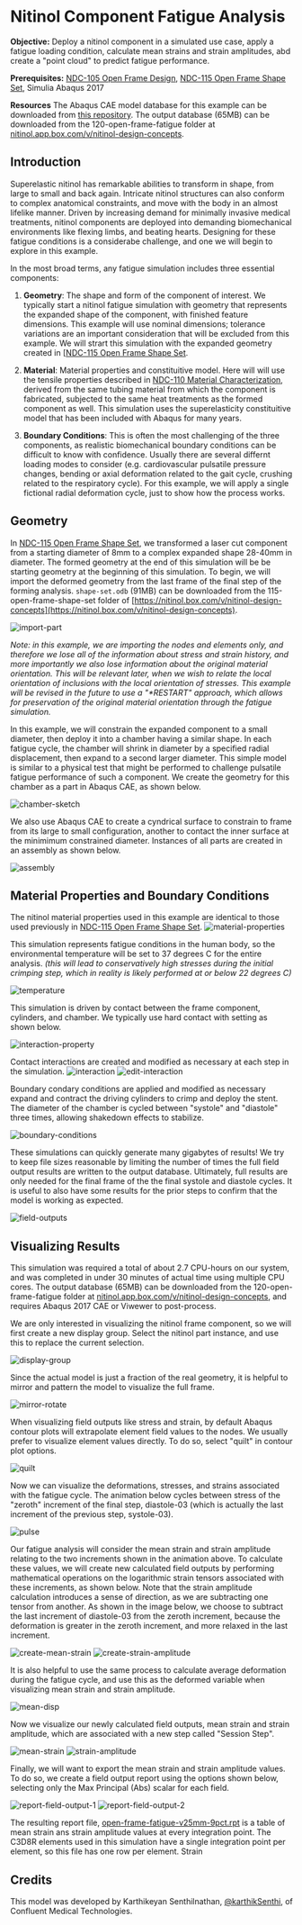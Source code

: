 # Nitinol Component Fatigue Analysis

**Objective:** Deploy a nitinol component in a simulated use case, apply a fatigue loading condition, calculate mean strains and strain amplitudes, abd create a "point cloud" to predict fatigue performance. 

**Prerequisites:** [NDC-105 Open Frame Design](../105-open-frame-design), [NDC-115 Open Frame Shape Set](../115-open-frame-shape-set), Simulia Abaqus 2017

**Resources** The Abaqus CAE model database for this example can be downloaded from [this repository](https://github.com/cbonsig/nitinol-design-concepts/tree/master/120-open-frame-fatigue). The output database (65MB) can be downloaded from the 120-open-frame-fatigue folder at [nitinol.app.box.com/v/nitinol-design-concepts](https://nitinol.box.com/v/nitinol-design-concepts).

## Introduction

Superelastic nitinol has remarkable abilities to transform in shape, from large to small and back again. Intricate nitinol structures can also conform to complex anatomical constraints, and move with the body in an almost lifelike manner. Driven by increasing demand for minimally invasive medical treatments, nitinol components are deployed into demanding biomechanical environments like flexing limbs, and beating hearts. Designing for these fatigue conditions is a considerabe challenge, and one we will begin to explore in this example.

In the most broad terms, any fatigue simulation includes three essential components:

1. **Geometry**: The shape and form of the component of interest. We typically start a nitinol fatigue simulation with geometry that represents the expanded shape of the component, with finished feature dimensions. This example will use nominal dimensions; tolerance variations are an important consideration that will be excluded from this example. We will strart this simulation with the expanded geometry created in [[NDC-115 Open Frame Shape Set](../115-open-frame-shape-set).

2. **Material**: Material properties and constituitive model. Here will will use the tensile properties described in [NDC-110 Material Characterization](../110-material-characterization), derived from the same tubing material from which the component is fabricated, subjected to the same heat treatments as the formed component as well. This simulation uses the superelasticity constituitive model that has been included with Abaqus for many years.

3. **Boundary Conditions**: This is often the most challenging of the three components, as realistic biomechanical boundary conditions can be difficult to know with confidence. Usually there are several differnt loading modes to consider (e.g. cardiovascular pulsatile pressure changes, bending or axial deformation related to the gait cycle, crushing related to the respiratory cycle). For this example, we will apply a single fictional radial deformation cycle, just to show how the process works.

## Geometry

In [NDC-115 Open Frame Shape Set](../115-open-frame-shape-set), we transformed a laser cut component from a starting diameter of 8mm to a complex expanded shape 28-40mm in diameter. The formed geometry at the end of this simulation will be be starting geometry at the beginning of this simulation. To begin, we will import the deformed geometry from the last frame of the final step of the forming analysis. `shape-set.odb` (91MB) can be downloaded from the 115-open-frame-shape-set folder of [https://nitinol.box.com/v/nitinol-design-concepts](https://nitinol.box.com/v/nitinol-design-concepts).

![import-part](120-import-part.png)

*Note: in this example, we are importing the nodes and elements only, and therefore we lose all of the information about stress and strain history, and more importantly we also lose information about the original material orientation. This will be relevant later, when we wish to relate the local orientation of inclusions with the local orientation of stresses. This example will be revised in the future to use a "\*RESTART" approach, which allows for preservation of the original material orientation through the fatigue simulation.*

In this example, we will constrain the expanded component to a small diameter, then deploy it into a chamber having a similar shape. In each fatigue cycle, the chamber will shrink in diameter by a specified radial displacement, then expand to a second larger diameter. This simple model is similar to a physical test that might be performed to challenge pulsatile fatigue performance of such a component. We create the geometry for this chamber as a part in Abaqus CAE, as shown below.

![chamber-sketch](120-chamber-sketch.png)

We also use Abaqus CAE to create a cyndrical surface to constrain to frame from its large to small configuration, another to contact the inner surface at the minimimum constrained diameter. Instances of all parts are created in an assembly as shown below.

![assembly](120-assembly.png)

## Material Properties and Boundary Conditions

The nitinol material properties used in this example are identical to those used previously in [NDC-115 Open Frame Shape Set](../115-open-frame-shape-set). 
![material-properties](../115-open-frame-shape-set/115-material.png)

This simulation represents fatigue conditions in the human body, so the environmental temperature will be set to 37 degrees C for the entire analysis. *(this will lead to conservatively high stresses during the initial crimping step, which in reality is likely performed at or below 22 degrees C)*

![temperature](120-temperature.png)

This simulation is driven by contact between the frame component, cylinders, and chamber. We typically use hard contact with setting as shown below.

![interaction-property](120-interaction-property.png)

Contact interactions are created and modified as necessary at each step in the simulation.
![interaction](120-interaction.png)
![edit-interaction](120-edit-interaction.png)

Boundary condary conditions are applied and modified as necessary expand and contract the driving cylinders to crimp and deploy the stent. The diameter of the chamber is cycled between "systole" and "diastole" three times, allowing shakedown effects to stabilize.

![boundary-conditions](120-bc.png)

These simulations can quickly generate many gigabytes of results! We try to keep file sizes reasonable by limiting the number of times the full field output results are written to the output database. Ultimately, full results are only needed for the final frame of the the final systole and diastole cycles. It is useful to also have some results for the prior steps to confirm that the model is working as expected.

![field-outputs](120-field-output-create.png)

## Visualizing Results

This simulation was required a total of about 2.7 CPU-hours on our system, and was completed in under 30 minutes of actual time using multiple CPU cores. The output database (65MB) can be downloaded from the 120-open-frame-fatigue folder at [nitinol.app.box.com/v/nitinol-design-concepts](https://nitinol.box.com/v/nitinol-design-concepts), and requires Abaqus 2017 CAE or Viwewer to post-process.

We are only interested in visualizing the nitinol frame component, so we will first create a new display group. Select the nitinol part instance, and use this to replace the current selection.

![display-group](120-display-group.png)

Since the actual model is just a fraction of the real geometry, it is helpful to mirror and pattern the model to visualize the full frame.

![mirror-rotate](120-mirror-rotate.png)

When visualizing field outputs like stress and strain, by default Abaqus contour plots will extrapolate element field values to the nodes. We usually prefer to visualize element values directly. To do so, select "quilt" in contour plot options.

![quilt](120-contour-plot-options.png)

Now we can visualize the deformations, stresses, and strains associated with the fatigue cycle. The animation below cycles between stress of the "zeroth" increment of the final step, diastole-03 (which is actually the last increment of the previous step, systole-03). 

![pulse](120-pulse.gif)

Our fatigue analysis will consider the mean strain and strain amplitude relating to the two increments shown in the animation above. To calculate these values, we will create new calculated field outputs by performing mathematical operations on the logarithmic strain tensors associated with these increments, as shown below. Note that the strain amplitude calculation introduces a sense of direction, as we are subtracting one tensor from another. As shown in the image below, we choose to subtract the last increment of diastole-03 from the zeroth increment, because the deformation is greater in the zeroth increment, and more relaxed in the last increment.

![create-mean-strain](120-create-mean-strain.png)
![create-strain-amplitude](120-create-strain-amp.png)

It is also helpful to use the same process to calculate average deformation during the fatigue cycle, and use this as the deformed variable when visualizing mean strain and strain amplitude.

![mean-disp](120-mean-disp.png)

Now we visualize our newly calculated field outputs, mean strain and strain amplitude, which are associated with a new step called "Session Step".

![mean-strain](120-mean-strain.png)
![strain-amplitude](120-strain-amp.png)

Finally, we will want to export the mean strain and strain amplitude values. To do so, we create a field output report using the options shown below, selecting only the Max Principal (Abs) scalar for each field.

![report-field-output-1](120-report-field-output-1.png)
![report-field-output-2](120-report-field-output-2.png)

The resulting report file, [open-frame-fatigue-v25mm-9pct.rpt](open-frame-fatigue-v25mm-9pct.rpt) is a table of mean strain ans strain amplitude values at every integration point. The C3D8R elements used in this simulation have a single integration point per element, so this file has one row per element. Strain 

## Credits

This model was developed by Karthikeyan Senthilnathan, [@karthikSenthi](https://github.com/karthikSenthi), of Confluent Medical Technologies.




